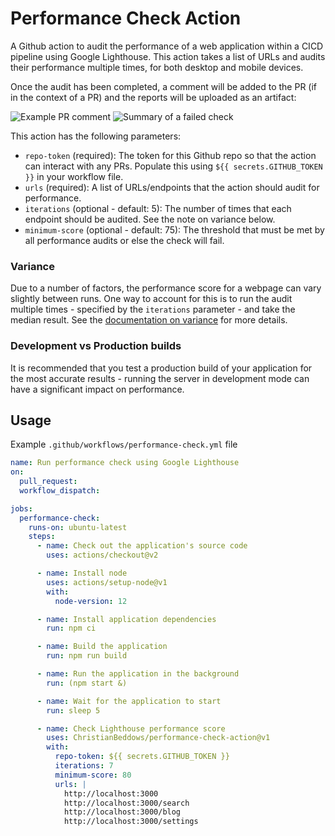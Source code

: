 # Performance Check Action

A Github action to audit the performance of a web application within a CICD pipeline using Google Lighthouse. 
This action takes a list of URLs and audits their performance multiple times, for both desktop and mobile devices. 

Once the audit has been completed, a comment will be added to the PR (if in the context of a PR) and the reports will be uploaded as an artifact:

![Example PR comment](https://university-of-york.github.io/esg-action-performance-check/images/comment.png)
![Summary of a failed check](https://university-of-york.github.io/esg-action-performance-check/images/workflow-summary.png)

This action has the following parameters:
* `repo-token` (required): The token for this Github repo so that the action can interact with any PRs. Populate this using `${{ secrets.GITHUB_TOKEN }}` in your workflow file.
* `urls` (required): A list of URLs/endpoints that the action should audit for performance.
* `iterations` (optional - default: 5): The number of times that each endpoint should be audited. See the note on variance below.
* `minimum-score` (optional - default: 75): The threshold that must be met by all performance audits or else the check will fail.

### Variance

Due to a number of factors, the performance score for a webpage can vary slightly between runs. One way to account for this is to run the audit multiple times - specified by the `iterations` parameter - and take the median result. See the [documentation on variance](https://github.com/GoogleChrome/lighthouse/blob/master/docs/variability.md) for more details.

### Development vs Production builds

It is recommended that you test a production build of your application for the most accurate results - running the server in development mode can have a significant impact on performance.

## Usage

Example `.github/workflows/performance-check.yml` file

```yml 
name: Run performance check using Google Lighthouse
on:
  pull_request:
  workflow_dispatch:

jobs:
  performance-check:
    runs-on: ubuntu-latest
    steps:
      - name: Check out the application's source code
        uses: actions/checkout@v2

      - name: Install node
        uses: actions/setup-node@v1
        with:
          node-version: 12

      - name: Install application dependencies
        run: npm ci

      - name: Build the application
        run: npm run build

      - name: Run the application in the background
        run: (npm start &)

      - name: Wait for the application to start
        run: sleep 5

      - name: Check Lighthouse performance score
        uses: ChristianBeddows/performance-check-action@v1
        with:
          repo-token: ${{ secrets.GITHUB_TOKEN }}
          iterations: 7
          minimum-score: 80
          urls: |
            http://localhost:3000
            http://localhost:3000/search
            http://localhost:3000/blog
            http://localhost:3000/settings
```
